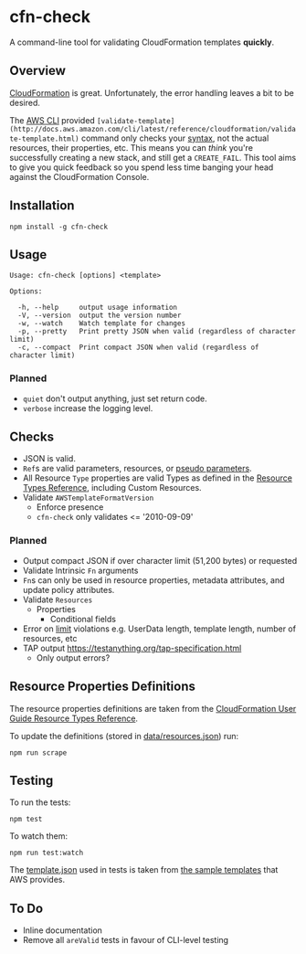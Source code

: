 # cfn-check

A command-line tool for validating CloudFormation templates **quickly**.

## Overview

[CloudFormation](https://aws.amazon.com/cloudformation/) is great.
Unfortunately, the error handling leaves a bit to be desired.

The [AWS CLI](https://aws.amazon.com/cli/) provided
`[validate-template](http://docs.aws.amazon.com/cli/latest/reference/cloudformation/validate-template.html)` command only
checks your
[syntax](http://docs.aws.amazon.com/AWSCloudFormation/latest/UserGuide/using-cfn-validate-template.html), not the actual resources, their properties, etc. This means you can *think* you're successfully creating a new stack, and still get a `CREATE_FAIL`. This tool aims to give you quick feedback so you spend less time banging your head against the CloudFormation Console.

## Installation

    npm install -g cfn-check

## Usage

    Usage: cfn-check [options] <template>

    Options:

      -h, --help     output usage information
      -V, --version  output the version number
      -w, --watch    Watch template for changes
      -p, --pretty   Print pretty JSON when valid (regardless of character limit)
      -c, --compact  Print compact JSON when valid (regardless of character limit)

### Planned

* `quiet` don't output anything, just set return code.
* `verbose` increase the logging level.

## Checks

* JSON is valid.
* `Ref`s are valid parameters, resources, or [pseudo
  parameters](http://docs.aws.amazon.com/AWSCloudFormation/latest/UserGuide/pseudo-parameter-reference.html).
* All Resource `Type` properties are valid Types as defined in the [Resource
  Types
  Reference](https://docs.aws.amazon.com/AWSCloudFormation/latest/UserGuide/aws-template-resource-type-ref.html),
  including Custom Resources.
* Validate `AWSTemplateFormatVersion`
  * Enforce presence
  * `cfn-check` only validates <= '2010-09-09'

### Planned

* Output compact JSON if over character limit (51,200 bytes) or requested
* Validate Intrinsic `Fn` arguments
* `Fn`s can only be used in resource properties, metadata attributes, and update
  policy attributes.
* Validate `Resources`
  * Properties
    * Conditional fields
* Error on
  [limit](http://docs.aws.amazon.com/AWSCloudFormation/latest/UserGuide/cloudformation-limits.html)
  violations e.g. UserData length, template length, number of resources, etc
* TAP output https://testanything.org/tap-specification.html
  * Only output errors?

## Resource Properties Definitions

The resource properties definitions are taken from the [CloudFormation User
Guide Resource Types
Reference](https://docs.aws.amazon.com/AWSCloudFormation/latest/UserGuide/aws-template-resource-type-ref.html).

To update the definitions (stored in [data/resources.json](data/resources.json))
run:

    npm run scrape

## Testing

To run the tests:

    npm test

To watch them:

    npm run test:watch

The [template.json](test/template.json) used in tests is taken from [the sample
templates](https://s3-us-west-2.amazonaws.com/cloudformation-templates-us-west-2/AutoScalingMultiAZWithNotifications.template)
that AWS provides.

## To Do

* Inline documentation
* Remove all `areValid` tests in favour of CLI-level testing
